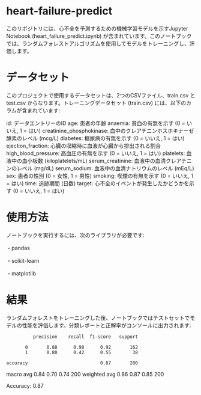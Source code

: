 # heart-failure-predict

このリポジトリには、心不全を予測するための機械学習モデルを示すJupyter Notebook (heart_failure_predict.ipynb) が含まれています。このノートブックでは、ランダムフォレストアルゴリズムを使用してモデルをトレーニングし、評価します。

# データセット
このプロジェクトで使用するデータセットは、2つのCSVファイル、train.csv と test.csv からなります。トレーニングデータセット (train.csv) には、以下のカラムが含まれています:

id: データエントリーのID
age: 患者の年齢
anaemia: 貧血の有無を示す (0 = いいえ, 1 = はい)
creatinine_phosphokinase: 血中のクレアチニンホスホキナーゼ酵素のレベル (mcg/L)
diabetes: 糖尿病の有無を示す (0 = いいえ, 1 = はい)
ejection_fraction: 心臓の収縮時に血液が心臓から排出される割合
high_blood_pressure: 高血圧の有無を示す (0 = いいえ, 1 = はい)
platelets: 血液中の血小板数 (kiloplatelets/mL)
serum_creatinine: 血液中の血清クレアチニンのレベル (mg/dL)
serum_sodium: 血液中の血清ナトリウムのレベル (mEq/L)
sex: 患者の性別 (0 = 女性, 1 = 男性)
smoking: 喫煙の有無を示す (0 = いいえ, 1 = はい)
time: 追跡期間 (日数)
target: 心不全のイベントが発生したかどうかを示す (0 = いいえ, 1 = はい)

# 使用方法
ノートブックを実行するには、次のライブラリが必要です:

・pandas

・scikit-learn

・matplotlib

# 結果
ランダムフォレストをトレーニングした後、ノートブックではテストセットでモデルの性能を評価します。分類レポートと正解率がコンソールに出力されます:

              precision    recall  f1-score   support

           0       0.88      0.98      0.92       162
           1       0.80      0.42      0.55        38

    accuracy                           0.87       200
   macro avg       0.84      0.70      0.74       200
weighted avg       0.86      0.87      0.85       200

Accuracy: 0.87












